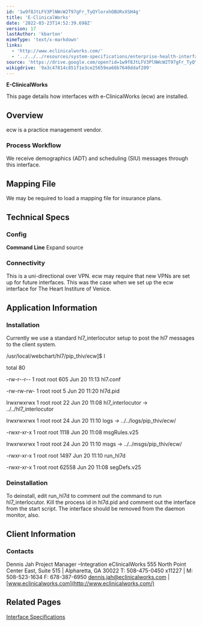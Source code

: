 ```yaml
---
id: '1w9f8JtLFV3PlNWcW2T97gFr_TyQYlorxhOBURxXSH4g'
title: 'E-ClinicalWorks'
date: '2022-03-23T14:52:39.698Z'
version: 17
lastAuthor: 'kbarton'
mimeType: 'text/x-markdown'
links:
  - 'http://www.eclinicalworks.com/'
  - '../../../resources/system-specifications/enterprise-health-interface-specifications.md'
source: 'https://drive.google.com/open?id=1w9f8JtLFV3PlNWcW2T97gFr_TyQYlorxhOBURxXSH4g'
wikigdrive: '9a3c47814c851f1e3ce25659ea66b7640ddaf209'
---
```

**E-ClinicalWorks**

This page details how interfaces with e-ClinicalWorks (ecw) are installed.

## Overview

ecw is a practice management vendor.

### Process Workflow

We receive demographics (ADT) and scheduling (SIU) messages through this interface.

## Mapping File

We may be required to load a mapping file for insurance plans.

## Technical Specs

### Config

**Command Line**  Expand source

<profile name="COMMAND_LINE">

<item name="x" value="3" />

<item name="D" value="1" />

<item name="r" value="0" />

</profile>

<profile name="TRANSLATE">

<item name="DOC_TYPES" value="0" />

<item name="DOC_LOCATIONS" value="0" />

<item name="APT_TYPES" value="1" />

<item name="APT_ROOMS" value="0" />

<item name="APT_LOCATIONS" value="1" />

<item name="PAT_ETHNICITY" value="1" />

<item name="PAT_RACE" value="1" />

<item name="OBS_CODE" value="0" />

<item name="ENC_SERV_CODES" value="0" />

<item name="ENC_LOCATIONS" value="0" />

<item name="PATIENT_LOCATIONS" value="0" />

<item name="INS_COMPANY_NAME" value="0" />

<item name="ENC_TYPES" value="1" />

</profile>

<profile name="INTERFACE">

<item name="MASTER" value="1" />

<item name="NAME" value="eCW" />

<item name="RULES_EXT" value=".v25" />

<item name="PID_FILE" value="./hl7d.pid" />

<item name="FORMAT_XTN_USE_PHONE2" value="1" />

<item name="TXA_FIGURE_SERVICE_DATE_OUT" value="0" />

<item name="XCN_REMOVE_LT_ALPHA_FROM_XID" value="0" />

<item name="USE_ACCOUNT_NUMBER_FROM_PID" value="0" />

</profile>

<profile name="HACKS">

<item name="NEURO_HACK" value="1" />

<item name="EXPERIOR_SCHEDULING_HACK" value="1" />

</profile>

<profile name="SCHEDULING">

<item name="NO_ENCOUNTERS" value="1" />

<item name="GET_COMMENTS_FROM_SCH" value="1" />

</profile>

<profile name="INTERNAL_PMR">

<item name="PARTITION" value="ECW" />

<item name="FEILD" value="4" />

<item name="TRIM_LEADING_ALPHA" value="0" />

<item name="ADD_LEADING_ZEROS" value="0" />

<item name="ADD_TRAILING_ZEROS" value="0" />

</profile>

<profile name="EXTERNAL_PMR">

<item name="PARTITION" value="MR" />

<item name="FEILD" value="2" />

<item name="TRIM_LEADING_ALPHA" value="1" />

<item name="TRIM_LEADING_ZEROS" value="0" />

<item name="ADD_LEADING_ZEROS" value="0" />

<item name="ADD_TRAILING_ZEROS" value="0" />

</profile>

<profile name="ATTENDING_USER">

<item name="PROCESS" value="1" />

<item name="DEPT" value="Physicians" />

<item name="STATUS" value="2" />

<item name="PASSWD" value="" />

<item name="OPTIONS" value="5" />

</profile>

<profile name="ADMITTING_USER">

<item name="DEPT" value="Physicians" />

<item name="STATUS" value="2" />

<item name="PASSWD" value="" />

<item name="OPTIONS" value="4" />

</profile>

<profile name="SCHEDULED_USER">

<item name="DEPT" value="Physicians" />

<item name="STATUS" value="2" />

<item name="PASSWD" value="" />

<item name="OPTIONS" value="4" />

</profile>

<profile name="REFERRING_USER">

<item name="PROCESS" value="1" />

<item name="DEPT" value="Referring Physicians" />

<item name="STATUS" value="2" />

<item name="PASSWD" value="" />

<item name="OPTIONS" value="5" />

</profile>

<profile name="FAMILY_USER">

<item name="PROCESS" value="0" />

<item name="DEPT" value="Referring Physicians" />

<item name="STATUS" value="2" />

<item name="PASSWD" value="" />

<item name="OPTIONS" value="5" />

</profile>

<profile name="ORIGINATOR_USER">

<item name="PROCESS" value="1" />

<item name="DEPT" value="Physicians" />

<item name="STATUS" value="2" />

<item name="PASSWD" value="" />

<item name="OPTIONS" value="0" />

</profile>

</interface>

### Connectivity

This is a uni-directional over VPN. ecw may require that new VPNs are set up for future interfaces. This was the case when we set up the ecw interface for The Heart Institure of Venice.

## Application Information

### Installation

Currently we use a standard hl7_interlocutor setup to post the hl7 messages to the client system.

/usr/local/webchart/hl7/pip_thiv/ecw]$ l

total 80

-rw-r--r-- 1 root root   605 Jun 20 11:13 hl7.conf

-rw-rw-rw- 1 root root 	5 Jun 20 11:20 hl7d.pid

lrwxrwxrwx 1 root root	22 Jun 20 11:08 hl7_interlocutor -> ../../hl7_interlocutor

lrwxrwxrwx 1 root root	24 Jun 20 11:10 logs -> ../../logs/pip_thiv/ecw/

-rwxr-xr-x 1 root root  1118 Jun 20 11:08 msgRules.v25

lrwxrwxrwx 1 root root	24 Jun 20 11:10 msgs -> ../../msgs/pip_thiv/ecw/

-rwxr-xr-x 1 root root  1497 Jun 20 11:10 run_hl7d

-rwxr-xr-x 1 root root 62558 Jun 20 11:08 segDefs.v25

### Deinstallation

To deinstall, edit run_hl7d to comment out the command to run hl7_interlocutor. Kill the process id in hl7d.pid and comment out the interface from the start script. The interface should be removed from the daemon monitor, also.

## Client Information

### Contacts

Dennis Jah Project Manager –Integration eClinicalWorks 555 North Point Center East, Suite 515 | Alpharetta, GA 30022 T: 508-475-0450 x11227 | M: 508-523-1634 F: 678-387-6950 dennis.jah@eclinicalworks.com |[ ](http://www.eclinicalworks.com/)[www.eclinicalworks.com](http://www.eclinicalworks.com/)

## Related Pages

[Interface Specifications](../../../resources/system-specifications/enterprise-health-interface-specifications.md)
